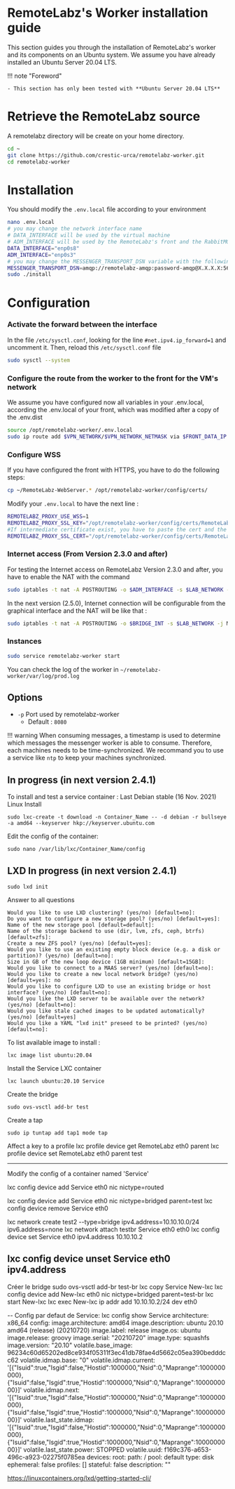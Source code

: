 # RemoteLabz's Worker installation guide

This section guides you through the installation of RemoteLabz's worker and its components on an Ubuntu system. We assume you have already installed an Ubuntu Server 20.04 LTS.

!!! note "Foreword"

    - This section has only been tested with **Ubuntu Server 20.04 LTS**

# Retrieve the RemoteLabz source
A remotelabz directory will be create on your home directory.
```bash
cd ~
git clone https://github.com/crestic-urca/remotelabz-worker.git
cd remotelabz-worker
```

# Installation
You should modify the `.env.local` file according to your environment

``` bash
nano .env.local
# you may change the network interface name
# DATA_INTERFACE will be used by the virtual machine
# ADM_INTERFACE will be used by the RemoteLabz's front and the RabbitMQ to communicate with the worker. This interface is also used to ssh connexion
DATA_INTERFACE="enp0s8"
ADM_INTERFACE="enp0s3"
# you may change the MESSENGER_TRANSPORT_DSN variable with the following, with your credentials, and the RabbitMQ IP or its FQDN
MESSENGER_TRANSPORT_DSN=amqp://remotelabz-amqp:password-amqp@X.X.X.X:5672/%2f/messages
sudo ./install
```
# Configuration
### Activate the forward between the interface
In the file `/etc/sysctl.conf`, looking for the line `#net.ipv4.ip_forward=1` and uncomment it. Then, reload this `/etc/sysctl.conf` file
```bash
sudo sysctl --system
```

### Configure the route from the worker to the front for the VM's network
We assume you have configured now all variables in your .env.local, according the .env.local of your front, which was modified after a copy of the .env.dist
```bash
source /opt/remotelabz-worker/.env.local
sudo ip route add $VPN_NETWORK/$VPN_NETWORK_NETMASK via $FRONT_DATA_IP
```

### Configure WSS
If you have configured the front with HTTPS, you have to do the following steps:
```bash
cp ~/RemoteLabz-WebServer.* /opt/remotelabz-worker/config/certs/
```
Modify your `.env.local` to have the next line :
```bash
REMOTELABZ_PROXY_USE_WSS=1
REMOTELABZ_PROXY_SSL_KEY="/opt/remotelabz-worker/config/certs/RemoteLabz-WebServer.key"
#If intermediate certificate exist, you have to paste the cert and the intermediate in the same .pem file
REMOTELABZ_PROXY_SSL_CERT="/opt/remotelabz-worker/config/certs/RemoteLabz-WebServer.crt"
```

### Internet access (From Version 2.3.0 and after)
For testing the Internet access on RemoteLabz Version 2.3.0 and after, you have to enable the NAT with the command
```bash
sudo iptables -t nat -A POSTROUTING -o $ADM_INTERFACE -s $LAB_NETWORK -j MASQUERADE
```

In the next version (2.5.0), Internet connection will be configurable from the graphical interface and the NAT will be like that :
```bash
sudo iptables -t nat -A POSTROUTING -o $BRIDGE_INT -s $LAB_NETWORK -j MASQUERADE
```

### Instances

```bash
sudo service remotelabz-worker start
```

You can check the log of the worker in `~/remotelabz-worker/var/log/prod.log`

## Options

- `-p` Port used by remotelabz-worker
    - Default : `8080`

!!! warning
    When consuming messages, a timestamp is used to determine which messages the messenger worker is able to consume. Therefore, each machines needs to be time-synchronized. We recommand you to use a service like `ntp` to keep your machines synchronized.

## In progress (in next version 2.4.1)

To install and test a service container :
Last Debian stable (16 Nov. 2021) Linux Install
```
sudo lxc-create -t download -n Container_Name -- -d debian -r bullseye -a amd64 --keyserver hkp://keyserver.ubuntu.com
```
Edit the config of the container:
```
sudo nano /var/lib/lxc/Container_Name/config
```

## LXD In progress (in next version 2.4.1)
```
sudo lxd init
```

Answer to all questions
```
Would you like to use LXD clustering? (yes/no) [default=no]: 
Do you want to configure a new storage pool? (yes/no) [default=yes]: 
Name of the new storage pool [default=default]: 
Name of the storage backend to use (dir, lvm, zfs, ceph, btrfs) [default=zfs]: 
Create a new ZFS pool? (yes/no) [default=yes]: 
Would you like to use an existing empty block device (e.g. a disk or partition)? (yes/no) [default=no]: 
Size in GB of the new loop device (1GB minimum) [default=15GB]: 
Would you like to connect to a MAAS server? (yes/no) [default=no]: 
Would you like to create a new local network bridge? (yes/no) [default=yes]: no
Would you like to configure LXD to use an existing bridge or host interface? (yes/no) [default=no]: 
Would you like the LXD server to be available over the network? (yes/no) [default=no]: 
Would you like stale cached images to be updated automatically? (yes/no) [default=yes] 
Would you like a YAML "lxd init" preseed to be printed? (yes/no) [default=no]: 
```

To list available image to install :
```
lxc image list ubuntu:20.04
```

Install the Service LXC container
```
lxc launch ubuntu:20.10 Service
```

Create the bridge 
```
sudo ovs-vsctl add-br test
```
Create a tap
```
sudo ip tuntap add tap1 mode tap
```

Affect a key to a profile
lxc profile device get RemoteLabz eth0 parent
lxc profile device set RemoteLabz eth0 parent test

---
Modify the config of a container named 'Service'

lxc config device add Service eth0 nic nictype=routed


lxc config device add Service eth0 nic nictype=bridged parent=test
lxc config device remove Service eth0

lxc network create test2 --type=bridge ipv4.address=10.10.10.0/24 ipv6.address=none
lxc network attach testbr Service eth0 eth0
lxc config device set Service eth0 ipv4.address 10.10.10.2

lxc config device unset Service eth0 ipv4.address
----
Créer le bridge
sudo ovs-vsctl add-br test-br
lxc copy Service New-lxc
lxc config device add New-lxc eth0 nic nictype=bridged parent=test-br
lxc start New-lxc
lxc exec New-lxc ip addr add 10.10.10.2/24 dev eth0

--
Config par defaut de Service:
 lxc config show Service
architecture: x86_64
config:
  image.architecture: amd64
  image.description: ubuntu 20.10 amd64 (release) (20210720)
  image.label: release
  image.os: ubuntu
  image.release: groovy
  image.serial: "20210720"
  image.type: squashfs
  image.version: "20.10"
  volatile.base_image: 96234c60d65202ed8ce934f05311f3ec41db78fae4d5662c05ea390bedddcc62
  volatile.idmap.base: "0"
  volatile.idmap.current: '[{"Isuid":true,"Isgid":false,"Hostid":1000000,"Nsid":0,"Maprange":1000000000},{"Isuid":false,"Isgid":true,"Hostid":1000000,"Nsid":0,"Maprange":1000000000}]'
  volatile.idmap.next: '[{"Isuid":true,"Isgid":false,"Hostid":1000000,"Nsid":0,"Maprange":1000000000},{"Isuid":false,"Isgid":true,"Hostid":1000000,"Nsid":0,"Maprange":1000000000}]'
  volatile.last_state.idmap: '[{"Isuid":true,"Isgid":false,"Hostid":1000000,"Nsid":0,"Maprange":1000000000},{"Isuid":false,"Isgid":true,"Hostid":1000000,"Nsid":0,"Maprange":1000000000}]'
  volatile.last_state.power: STOPPED
  volatile.uuid: f169c376-a653-496c-a923-02275f0785ea
devices:
  root:
    path: /
    pool: default
    type: disk
ephemeral: false
profiles: []
stateful: false
description: ""

https://linuxcontainers.org/lxd/getting-started-cli/